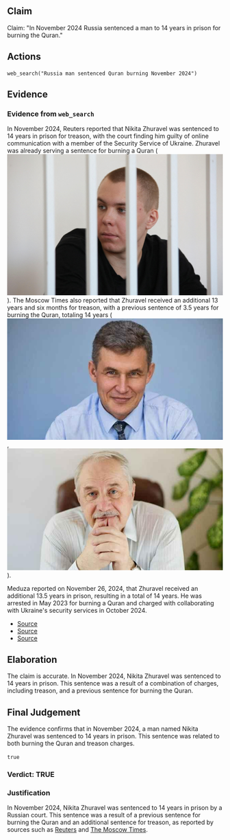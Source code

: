 ## Claim
Claim: "In November 2024 Russia sentenced a man to 14 years in prison for burning the Quran."

## Actions
```
web_search("Russia man sentenced Quran burning November 2024")
```

## Evidence
### Evidence from `web_search`
In November 2024, Reuters reported that Nikita Zhuravel was sentenced to 14 years in prison for treason, with the court finding him guilty of online communication with a member of the Security Service of Ukraine. Zhuravel was already serving a sentence for burning a Quran (![image 1874](media/2025-08-07_19-13-1754594007-532509.jpg)). The Moscow Times also reported that Zhuravel received an additional 13 years and six months for treason, with a previous sentence of 3.5 years for burning the Quran, totaling 14 years (![image 1879](media/2025-08-07_19-13-1754594012-123543.jpg), ![image 1880](media/2025-08-07_19-13-1754594012-320684.jpg)).

Meduza reported on November 26, 2024, that Zhuravel received an additional 13.5 years in prison, resulting in a total of 14 years. He was arrested in May 2023 for burning a Quran and charged with collaborating with Ukraine's security services in October 2024.

*   [Source](https://www.reuters.com/world/europe/russian-man-jailed-burning-koran-sentenced-14-years-separate-ukraine-treason-2024-11-25/)
*   [Source](https://www.themoscowtimes.com/2024/11/25/russian-man-jailed-for-quran-burning-sentenced-to-135-more-years-in-prison-for-treason-a87123)
*   [Source](https://meduza.io/en/news/2024/11/26/man-beaten-in-police-custody-for-burning-quran-gets-13-5-years-for-treason-against-russia-in-separate-case)


## Elaboration
The claim is accurate. In November 2024, Nikita Zhuravel was sentenced to 14 years in prison. This sentence was a result of a combination of charges, including treason, and a previous sentence for burning the Quran.


## Final Judgement
The evidence confirms that in November 2024, a man named Nikita Zhuravel was sentenced to 14 years in prison. This sentence was related to both burning the Quran and treason charges.

`true`


### Verdict: TRUE

### Justification
In November 2024, Nikita Zhuravel was sentenced to 14 years in prison by a Russian court. This sentence was a result of a previous sentence for burning the Quran and an additional sentence for treason, as reported by sources such as [Reuters](https://www.reuters.com/world/europe/russian-man-jailed-burning-koran-sentenced-14-years-separate-ukraine-treason-2024-11-25/) and [The Moscow Times](https://www.themoscowtimes.com/2024/11/25/russian-man-jailed-for-quran-burning-sentenced-to-135-more-years-in-prison-for-treason-a87123).
